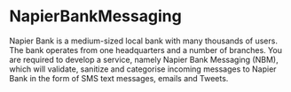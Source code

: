 # NapierBankMessaging
Napier Bank is a medium-sized local bank with many thousands of users. The bank operates from one headquarters and a number of branches. You are required to develop a service, namely Napier Bank Messaging (NBM), which will validate, sanitize and categorise incoming messages to Napier Bank in the form of SMS text messages, emails and Tweets.
